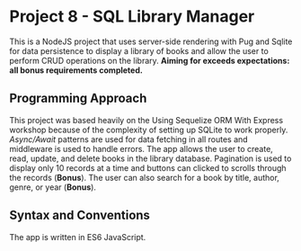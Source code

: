 # Project 8 - SQL Library Manager

This is a NodeJS project that uses server-side rendering with Pug and Sqlite for data persistence to display a library of books and allow the user to perform CRUD operations on the library. **Aiming for exceeds expectations: all bonus requirements completed.** 


## Programming Approach

This project was based heavily on the Using Sequelize ORM With Express workshop because of the complexity of setting up SQLite to work properly. *Async/Await* patterns are used for data fetching in all routes and middleware is used to handle errors. The app allows the user to create, read, update, and delete books in the library database. Pagination is used to display only 10 records at a time and buttons can clicked to scrolls through the records (**Bonus**). The user can also search for a book by title, author, genre, or year (**Bonus**). 

## Syntax and Conventions

The app is written in ES6 JavaScript. 
